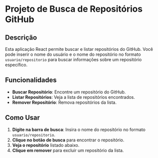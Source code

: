 # Projeto de Busca de Repositórios GitHub

## Descrição
Esta aplicação React permite buscar e listar repositórios do GitHub. Você pode inserir o nome do usuário e o nome do repositório no formato `usuario/repositorio` para buscar informações sobre um repositório específico.

## Funcionalidades
- **Buscar Repositório**: Encontre um repositório do GitHub.
- **Listar Repositórios**: Veja a lista de repositórios encontrados.
- **Remover Repositório**: Remova repositórios da lista.

## Como Usar
1. **Digite na barra de busca**: Insira o nome do repositório no formato `usuario/repositorio`.
2. **Clique no botão de busca** para encontrar o repositório.
3. **Veja o repositório** listado abaixo.
4. **Clique em remover** para excluir um repositório da lista.
